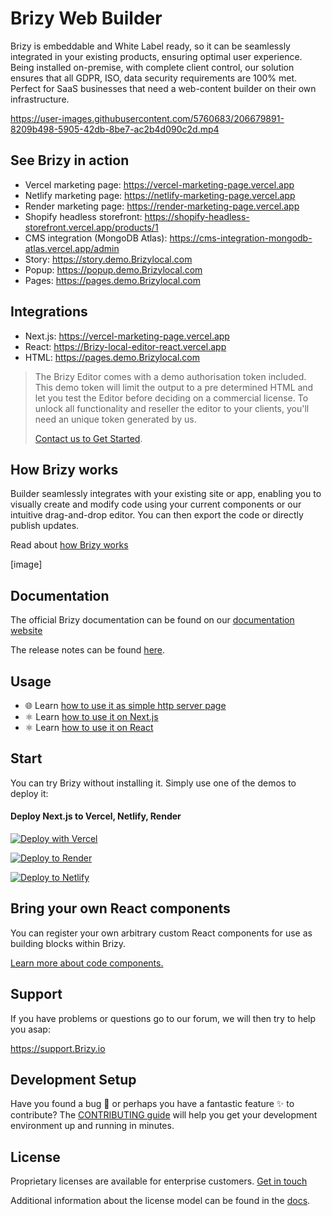# Brizy Web Builder

Brizy is embeddable and White Label ready, so it can be seamlessly integrated in your existing products, ensuring optimal user experience. Being installed on-premise, with complete client control, our solution ensures that all GDPR, ISO, data security requirements are 100% met. Perfect for SaaS businesses that need a web-content builder on their own infrastructure.

https://user-images.githubusercontent.com/5760683/206679891-8209b498-5905-42db-8be7-ac2b4d090c2d.mp4

## See Brizy in action

- Vercel marketing page: https://vercel-marketing-page.vercel.app
- Netlify marketing page: https://netlify-marketing-page.vercel.app
- Render marketing page: https://render-marketing-page.vercel.app
- Shopify headless storefront: https://shopify-headless-storefront.vercel.app/products/1
- CMS integration (MongoDB Atlas): https://cms-integration-mongodb-atlas.vercel.app/admin
- Story: https://story.demo.Brizylocal.com
- Popup: https://popup.demo.Brizylocal.com
- Pages: https://pages.demo.Brizylocal.com

## Integrations
- Next.js: https://vercel-marketing-page.vercel.app
- React: https://Brizy-local-editor-react.vercel.app
- HTML: https://pages.demo.Brizylocal.com

> The Brizy Editor comes with a demo authorisation token included. This demo token will limit the output to a pre determined HTML and let you test the Editor before deciding on a commercial license. To unlock all functionality and reseller the editor to your clients, you'll need an unique token generated by us.
>
> [Contact us to Get Started](https://www.Brizy.io/Brizylocal#lets-talk).

## How Brizy works
Builder seamlessly integrates with your existing site or app, enabling you to visually create and modify code using your current components or our intuitive drag-and-drop editor.
You can then export the code or directly publish updates.

Read about [how Brizy works](https://www.Brizy.io/saas-website-builder)

[image]

## Documentation

The official Brizy documentation can be found on our [documentation website](https://Brizy.io)

The release notes can be found [here](https://github.com/EasyBrizy/Brizy-Local-Editor/releases).

## Usage

- 🌐 Learn [how to use it as simple http server page](https://github.com/EasyBrizy/Brizy-Local-Editor/blob/master/demo/html/README.MD)
- ⚛️ Learn [how to use it on Next.js](https://github.com/EasyBrizy/Brizy-Local-Editor/blob/master/packages/demo-nextjs/README.md)
- ⚛️ Learn [how to use it on React](https://github.com/EasyBrizy/Brizy-Local-Editor/blob/master/demo/react/README.md)

## Start
You can try Brizy without installing it. Simply use one of the demos to deploy it:

#### Deploy Next.js to Vercel, Netlify, Render
[![Deploy with Vercel](https://vercel.com/button)](https://vercel.com/new/clone?repository-url=https%3A%2F%2Fgithub.com%2FEasyBrizy%2FBrizy-Local-Editor&env=NEXT_PUBLIC_EDITOR_URL,NEXT_PUBLIC_EDITOR_TOKEN,NEXT_PUBLIC_EDITOR_ICON_URL,MONGODB_URI,MONGODB_DATABASE_NAME,SHOPIFY_STORE_URL,SHOPIFY_ACCESS_TOKEN,NEXT_PUBLIC_VITE_APP_BASE_LAYOUT_CONFIG_KEY&envDescription=API%20keys%20needed%20to%20run%20App&envLink=https%3A//github.com/EasyBrizy/Brizy-Local-Editor/blob/master/packages/demo-nextjs/.env.example&project-name=brizy-nextjs&repository-name=brizy-nextjs)

[![Deploy to Render](https://render.com/images/deploy-to-render-button.svg)](https://render.com/deploy?repo=https://github.com/EasyBrizy/Brizy-Local-Editor/)

[![Deploy to Netlify](https://www.netlify.com/img/deploy/button.svg)](https://app.netlify.com/start/deploy?repository=https://github.com/EasyBrizy/Brizy-Local-Editor#NEXT_PUBLIC_EDITOR_URL=https://cdn.brizylocal.com/pages/3.1.9/index.js&NEXT_PUBLIC_EDITOR_TOKEN=demo&NEXT_PUBLIC_EDITOR_ICON_URL=https://cdn.brizylocal.com/pages/3.1.9/dist/free/editor/icons&MONGODB_URI=mongodb%2Bsrv%3A%2F%2Fbrizy_nextjs%3Anextjs_brizy_test%40brizy.bhrbdoy.mongodb.net%2F%3FretryWrites%3Dtrue%26w%3Dmajority%26appName%3Dbrizy&MONGODB_DATABASE_NAME=brizy&NEXT_PUBLIC_VITE_APP_BASE_LAYOUT_CONFIG_KEY=metronic-react-demo1-8150&SHOPIFY_STORE_URL=https://abracadabra20.myshopify.com&SHOPIFY_ACCESS_TOKEN=3b47750ab922efb31d3e7d268ed3ea93)

## Bring your own React components

You can register your own arbitrary custom React components for use as building blocks within Brizy.

[Learn more about code components.](https://brizy.io)

## Support
If you have problems or questions go to our forum, we will then try to help you asap:

https://support.Brizy.io

## Development Setup

Have you found a bug 🐛 or perhaps you have a fantastic feature ✨ to contribute?
The [CONTRIBUTING guide](https://github.com/EasyBrizy/Brizy-Local-Editor/blob/master/CONTRIBUTING.md) will help you get your development environment up and running in minutes.

## License
Proprietary licenses are available for enterprise customers. [Get in touch](mailto:support@Brizy.io)

Additional information about the license model can be found in the [docs](https://www.Brizy.io/saas-website-builder).
